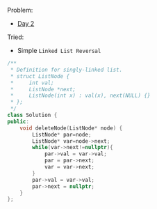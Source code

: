 Problem: 
   - [Day 2](https://leetcode.com/explore/challenge/card/june-leetcoding-challenge/539/week-1-june-1st-june-7th/3348/)

Tried: 
   - Simple `Linked List Reversal`


```c++
/**
 * Definition for singly-linked list.
 * struct ListNode {
 *     int val;
 *     ListNode *next;
 *     ListNode(int x) : val(x), next(NULL) {}
 * };
 */
class Solution {
public:
    void deleteNode(ListNode* node) {
        ListNode* par=node;
        ListNode* var=node->next;
        while(var->next!=nullptr){
            par->val = var->val;
            par = par->next;
            var = var->next;
        }
        par->val = var->val;
        par->next = nullptr;
    }
};
```